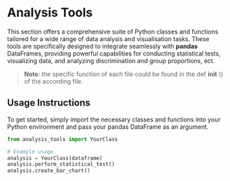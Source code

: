 # Analysis Tools

This section offers a comprehensive suite of Python classes and functions tailored for a wide range of data analysis and visualisation tasks. These tools are specifically designed to integrate seamlessly with **pandas** DataFrames, providing powerful capabilities for conducting statistical tests, visualizing data, and analyzing discrimination and group proportions, ect.


 > **Note**: the specific function of each file could be found in the def __init__ () of the according file.

## Usage Instructions

To get started, simply import the necessary classes and functions into your Python environment and pass your pandas DataFrame as an argument.

```python
from analysis_tools import YourClass

# Example usage
analysis = YourClass(dataframe)
analysis.perform_statistical_test()
analysis.create_bar_chart()


